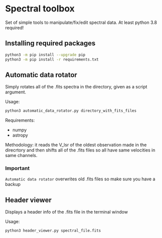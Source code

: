 # Spectral toolbox
Set of simple tools to manipulate/fix/edit spectral data. At least python 3.8 required!

## Installing required packages
```bash
python3 -m pip install --upgrade pip
python3 -m pip install -r requirements.txt
```

## Automatic data rotator
Simply rotates all of the .fits spectra in the directory, given as a script argument.

Usage:
```bash
python3 automatic_data_rotator.py directory_with_fits_files
```

Requirements:
- numpy
- astropy

Methodology: it reads the V_lsr of the oldest observation made in the direcrtory and then shifts all of the .fits files so all have same velocities in same channels.
### Important
```Automatic data rotator``` overwrites old .fits files so make sure you have a backup

## Header viewer
Displays a header info of the .fits file in the terminal window

Usage:
```bash
python3 header_viewer.py spectral_file.fits
```
